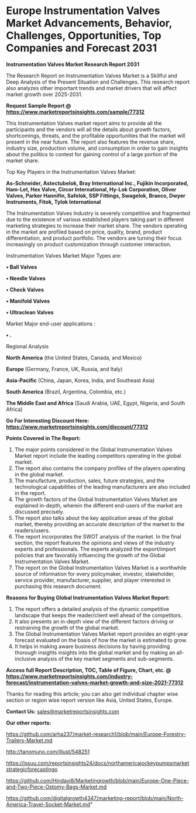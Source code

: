 # Europe Instrumentation Valves Market Advancements, Behavior, Challenges, Opportunities, Top Companies and Forecast 2031

<strong>Instrumentation Valves Market Research Report 2031</strong>

The Research Report on Instrumentation Valves Market is a Skillful and Deep Analysis of the Present Situation and Challenges. This research report also analyzes other important trends and market drivers that will affect market growth over 2025-2031.

<strong>Request Sample Report @ <a href=https://www.marketreportsinsights.com/sample/77312>https://www.marketreportsinsights.com/sample/77312</a></strong>

This Instrumentation Valves market report aims to provide all the participants and the vendors will all the details about growth factors, shortcomings, threats, and the profitable opportunities that the market will present in the near future. The report also features the revenue share, industry size, production volume, and consumption in order to gain insights about the politics to contest for gaining control of a large portion of the market share.

Top Key Players in the Instrumentation Valves Market:

<strong>As-Schneider, Astectubelok, Bray International Inc., Fujikin Incorporated, Ham-Let, Hex Valve, Circor International, Hy-Lok Corporation, Oliver Valves, Parker Hannifin, Safelok, SSP Fittings, Swagelok, Braeco, Dwyer Instruments, Fitok, Tylok International</strong>

The Instrumentation Valves Industry is severely competitive and fragmented due to the existence of various established players taking part in different marketing strategies to increase their market share. The vendors operating in the market are profiled based on price, quality, brand, product differentiation, and product portfolio. The vendors are turning their focus increasingly on product customization through customer interaction.

Instrumentation Valves Market Major Types are:

<strong>• Ball Valves

• Needle Valves

• Check Valves

• Manifold Valves

• Ultraclean Valves</strong>

Market Major end-user applications :

<strong>• .</strong>

Regional Analysis

</u><strong><b>North America</b></strong> (the United States, Canada, and Mexico)

<strong><b>Europe </b></strong>(Germany, France, UK, Russia, and Italy)

<strong><b>Asia-Pacific</b></strong> (China, Japan, Korea, India, and Southeast Asia)

<strong><b>South America</b></strong> (Brazil, Argentina, Colombia, etc.)

<strong><b>The Middle East and Africa</b></strong> (Saudi Arabia, UAE, Egypt, Nigeria, and South Africa)

<strong>Go For Interesting Discount Here: <a href=https://www.marketreportsinsights.com/discount/77312>https://www.marketreportsinsights.com/discount/77312</a></strong>

<strong>Points Covered in The Report:</strong>
<ol>
  <li>The major points considered in the Global Instrumentation Valves Market report include the leading competitors operating in the global market.</li>
  <li>The report also contains the company profiles of the players operating in the global market.</li>
  <li>The manufacture, production, sales, future strategies, and the technological capabilities of the leading manufacturers are also included in the report.</li>
  <li>The growth factors of the Global Instrumentation Valves Market are explained in-depth, wherein the different end-users of the market are discussed precisely.</li>
  <li>The report also talks about the key application areas of the global market, thereby providing an accurate description of the market to the readers/users.</li>
  <li>The report incorporates the SWOT analysis of the market. In the final section, the report features the opinions and views of the industry experts and professionals. The experts analyzed the export/import policies that are favorably influencing the growth of the Global Instrumentation Valves Market.</li>
  <li>The report on the Global Instrumentation Valves Market is a worthwhile source of information for every policymaker, investor, stakeholder, service provider, manufacturer, supplier, and player interested in purchasing this research document.</li>
</ol>
<strong>Reasons for Buying Global Instrumentation Valves Market Report:</strong>

<ol>
  <li>The report offers a detailed analysis of the dynamic competitive landscape that keeps the reader/client well ahead of the competitors.</li>
  <li>It also presents an in-depth view of the different factors driving or restraining the growth of the global market.</li>
  <li>The Global Instrumentation Valves Market report provides an eight-year forecast evaluated on the basis of how the market is estimated to grow.</li>
  <li>It helps in making aware business decisions by having providing thorough insights insights into the global market and by making an all-inclusive analysis of the key market segments and sub-segments.</li>
</ol>
<strong>Access full Report Description, TOC, Table of Figure, Chart, etc. @ <a href=https://www.marketreportsinsights.com/industry-forecast/instrumentation-valves-market-growth-and-size-2021-77312>https://www.marketreportsinsights.com/industry-forecast/instrumentation-valves-market-growth-and-size-2021-77312</a></strong>


Thanks for reading this article; you can also get individual chapter wise section or region wise report version like Asia, United States, Europe.

<strong>Contact Us:</strong>
sales@marketreportsinsights.com

<strong>Our other reports:</strong>

<a href=https://github.com/arha237/market-research1/blob/main/Europe-Forestry-Trailers-Market.md>https://github.com/arha237/market-research1/blob/main/Europe-Forestry-Trailers-Market.md</a>

<a href=http://tanomuno.com/illust/548251>http://tanomuno.com/illust/548251</a>

<a href=https://issuu.com/reportsinsights24/docs/northamericajockeypumpsmarketstrategicforecastingo>https://issuu.com/reportsinsights24/docs/northamericajockeypumpsmarketstrategicforecastingo</a>

<a href=https://github.com/Hindavi8/Marketingrowth/blob/main/Europe-One-Piece-and-Two-Piece-Ostomy-Bags-Market.md>https://github.com/Hindavi8/Marketingrowth/blob/main/Europe-One-Piece-and-Two-Piece-Ostomy-Bags-Market.md</a>

<a href=https://github.com/digitalgrowth4347/marketing-report/blob/main/North-America-Travel-Socket-Market.md>https://github.com/digitalgrowth4347/marketing-report/blob/main/North-America-Travel-Socket-Market.md</a>"
